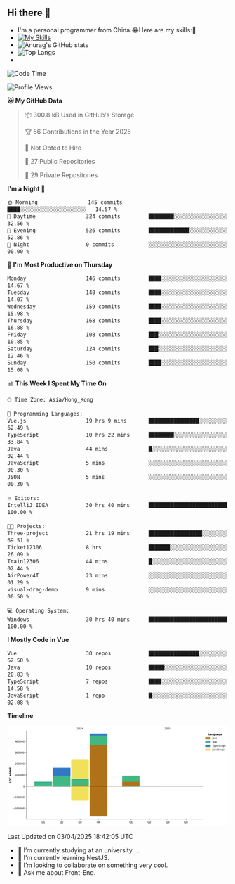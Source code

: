 ## Hi there 👋
- I'm a personal programmer from China.😂Here are my skills:🤔
- [![My Skills](https://skillicons.dev/icons?i=js,html,css,vue,typescript,java,golang)](https://skillicons.dev)
- ![Anurag's GitHub stats](https://github-readme-stats.vercel.app/api?username=FluffyChi-Xing&count_private=true&show_icons=true&theme=radical)
- ![Top Langs](https://github-readme-stats.vercel.app/api/top-langs/?username=FluffyChi-Xing)
- <!--START_SECTION:waka-->
![Code Time](http://img.shields.io/badge/Code%20Time-1%2C278%20hrs%2050%20mins-blue)

![Profile Views](http://img.shields.io/badge/Profile%20Views-0-blue)

**🐱 My GitHub Data** 

> 📦 300.8 kB Used in GitHub's Storage 
 > 
> 🏆 56 Contributions in the Year 2025
 > 
> 🚫 Not Opted to Hire
 > 
> 📜 27 Public Repositories 
 > 
> 🔑 29 Private Repositories 
 > 
**I'm a Night 🦉** 

```text
🌞 Morning                145 commits         ████░░░░░░░░░░░░░░░░░░░░░   14.57 % 
🌆 Daytime                324 commits         ████████░░░░░░░░░░░░░░░░░   32.56 % 
🌃 Evening                526 commits         █████████████░░░░░░░░░░░░   52.86 % 
🌙 Night                  0 commits           ░░░░░░░░░░░░░░░░░░░░░░░░░   00.00 % 
```
📅 **I'm Most Productive on Thursday** 

```text
Monday                   146 commits         ████░░░░░░░░░░░░░░░░░░░░░   14.67 % 
Tuesday                  140 commits         ████░░░░░░░░░░░░░░░░░░░░░   14.07 % 
Wednesday                159 commits         ████░░░░░░░░░░░░░░░░░░░░░   15.98 % 
Thursday                 168 commits         ████░░░░░░░░░░░░░░░░░░░░░   16.88 % 
Friday                   108 commits         ███░░░░░░░░░░░░░░░░░░░░░░   10.85 % 
Saturday                 124 commits         ███░░░░░░░░░░░░░░░░░░░░░░   12.46 % 
Sunday                   150 commits         ████░░░░░░░░░░░░░░░░░░░░░   15.08 % 
```


📊 **This Week I Spent My Time On** 

```text
🕑︎ Time Zone: Asia/Hong_Kong

💬 Programming Languages: 
Vue.js                   19 hrs 9 mins       ████████████████░░░░░░░░░   62.49 % 
TypeScript               10 hrs 22 mins      ████████░░░░░░░░░░░░░░░░░   33.84 % 
Java                     44 mins             █░░░░░░░░░░░░░░░░░░░░░░░░   02.44 % 
JavaScript               5 mins              ░░░░░░░░░░░░░░░░░░░░░░░░░   00.30 % 
JSON                     5 mins              ░░░░░░░░░░░░░░░░░░░░░░░░░   00.30 % 

🔥 Editors: 
IntelliJ IDEA            30 hrs 40 mins      █████████████████████████   100.00 % 

🐱‍💻 Projects: 
Three-project            21 hrs 19 mins      █████████████████░░░░░░░░   69.51 % 
Ticket12306              8 hrs               ███████░░░░░░░░░░░░░░░░░░   26.09 % 
Train12306               44 mins             █░░░░░░░░░░░░░░░░░░░░░░░░   02.44 % 
AirPower4T               23 mins             ░░░░░░░░░░░░░░░░░░░░░░░░░   01.29 % 
visual-drag-demo         9 mins              ░░░░░░░░░░░░░░░░░░░░░░░░░   00.50 % 

💻 Operating System: 
Windows                  30 hrs 40 mins      █████████████████████████   100.00 % 
```

**I Mostly Code in Vue** 

```text
Vue                      30 repos            ████████████████░░░░░░░░░   62.50 % 
Java                     10 repos            █████░░░░░░░░░░░░░░░░░░░░   20.83 % 
TypeScript               7 repos             ████░░░░░░░░░░░░░░░░░░░░░   14.58 % 
JavaScript               1 repo              █░░░░░░░░░░░░░░░░░░░░░░░░   02.08 % 
```



**Timeline**

![Lines of Code chart](https://raw.githubusercontent.com/FluffyChi-Xing/FluffyChi-Xing/main/assets/bar_graph.png)


 Last Updated on 03/04/2025 18:42:05 UTC
<!--END_SECTION:waka-->
- 🔭 I’m currently studying at an university ...
- 🌱 I’m currently learning NestJS.
- 👯 I’m looking to collaborate on something very cool.
- 💬 Ask me about Front-End.
